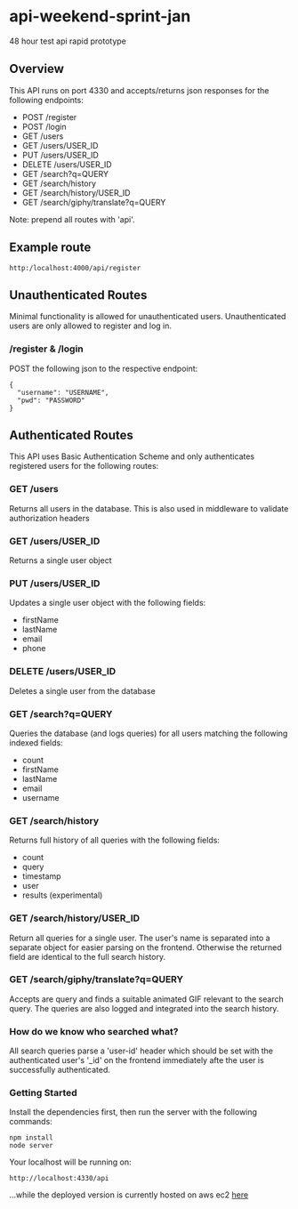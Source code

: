 # api-weekend-sprint-jan
48 hour test api rapid prototype

## Overview
This API runs on port 4330 and accepts/returns json responses for the following endpoints:

- POST /register
- POST /login
- GET /users
- GET /users/USER_ID
- PUT /users/USER_ID
- DELETE /users/USER_ID
- GET /search?q=QUERY
- GET /search/history
- GET /search/history/USER_ID
- GET /search/giphy/translate?q=QUERY

Note: prepend all routes with 'api'.

## Example route
```
http:/localhost:4000/api/register
```

## Unauthenticated Routes
Minimal functionality is allowed for unauthenticated users. Unauthenticated users are only allowed to register and log in.

### /register & /login

POST the following json to the respective endpoint:
```
{
  "username": "USERNAME",
  "pwd": "PASSWORD"
}
```

## Authenticated Routes
This API uses Basic Authentication Scheme and only authenticates registered users for the following routes:

### GET /users
Returns all users in the database. This is also used in middleware to validate authorization headers

### GET /users/USER_ID
Returns a single user object

### PUT /users/USER_ID
Updates a single user object with the following fields:
- firstName
- lastName
- email
- phone

### DELETE /users/USER_ID
Deletes a single user from the database

### GET /search?q=QUERY
Queries the database (and logs queries) for all users matching the following indexed fields:
- count
- firstName
- lastName
- email
- username

### GET /search/history
Returns full history of all queries with the following fields:
- count
- query
- timestamp
- user
- results (experimental)

### GET /search/history/USER_ID
Return all queries for a single user. The user's name is separated into a separate object for easier parsing on the frontend. Otherwise the returned field are identical to the full search history.

### GET /search/giphy/translate?q=QUERY
Accepts are query and finds a suitable animated GIF relevant to the search query. The queries are also logged and integrated into the search history.

### How do we know who searched what?
All search queries parse a 'user-id' header which should be set with the authenticated user's '_id' on the frontend immediately afte the user is successfully authenticated.

### Getting Started
Install the dependencies first, then run the server with the following commands:

```
npm install
node server
```
Your localhost will be running on:
```
http://localhost:4330/api
```

...while the deployed version is currently hosted on aws ec2 [here](http://ec2-52-23-165-85.compute-1.amazonaws.com:4330/api/)
